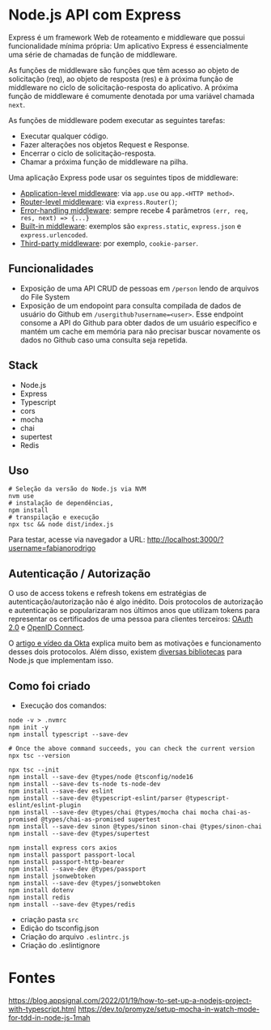 # Node.js API com Express

Express é um framework Web de roteamento e middleware que possui funcionalidade mínima própria: Um aplicativo Express é essencialmente uma série de chamadas de função de middleware.

As funções de middleware são funções que têm acesso ao objeto de solicitação (req), ao objeto de resposta (res) e à próxima função de middleware no ciclo de solicitação-resposta do aplicativo. A próxima função de middleware é comumente denotada por uma variável chamada `next`.

As funções de middleware podem executar as seguintes tarefas:

- Executar qualquer código.
- Fazer alterações nos objetos Request e Response.
- Encerrar o ciclo de solicitação-resposta.
- Chamar a próxima função de middleware na pilha.

Uma aplicação Express pode usar os seguintes tipos de middleware:

- [Application-level middleware](https://expressjs.com/en/guide/using-middleware.html#middleware.application): via `app.use` ou `app.<HTTP method>`.
- [Router-level middleware](https://expressjs.com/en/guide/using-middleware.html#middleware.router): via `express.Router()`;
- [Error-handling middleware](https://expressjs.com/en/guide/using-middleware.html#middleware.error-handling): sempre recebe 4 parâmetros `(err, req, res, next) => {...}`
- [Built-in middleware](https://expressjs.com/en/guide/using-middleware.html#middleware.built-in): exemplos são `express.static`, `express.json` e `express.urlencoded`.
- [Third-party middleware](https://expressjs.com/en/guide/using-middleware.html#middleware.third-party): por exemplo, `cookie-parser`.

## Funcionalidades

- Exposição de uma API CRUD de pessoas em `/person` lendo de arquivos do File System
- Exposição de um endopoint para consulta compilada de dados de usuário do Github em `/usergithub?username=<user>`. Esse endpoint consome a API do Github para obter dados de um usuário específico e mantém um cache em memória para não precisar buscar novamente os dados no Github caso uma consulta seja repetida.


## Stack

- Node.js
- Express
- Typescript
- cors
- mocha
- chai
- supertest
- Redis

## Uso

```shell
# Seleção da versão do Node.js via NVM
nvm use
# instalação de dependências,
npm install
# transpilação e execução
npx tsc && node dist/index.js
```

Para testar, acesse via navegador a URL: [http://localhost:3000/?username=fabianorodrigo](http://localhost:3000/?username=fabianorodrigo)

## Autenticação / Autorização

O uso de access tokens e refresh tokens em estratégias de autenticação/autorização não é algo inédito. Dois protocolos de autorização e autenticação se popularizaram nos últimos anos que utilizam tokens para representar os certificados de uma pessoa para clientes terceiros: [OAuth 2.0](https://auth0.com/docs/protocols/oauth2) e [OpenID Connect](https://auth0.com/docs/protocols/oidc).

O [artigo e vídeo da Okta](https://developer.okta.com/blog/2019/10/21/illustrated-guide-to-oauth-and-oidc) explica muito bem as motivações e funcionamento desses dois protocolos. Além disso, existem [diversas bibliotecas](https://oauth.net/code/nodejs/) para Node.js que implementam isso.



## Como foi criado

- Execução dos comandos:

```shell
node -v > .nvmrc
npm init -y
npm install typescript --save-dev

# Once the above command succeeds, you can check the current version
npx tsc --version

npx tsc --init
npm install --save-dev @types/node @tsconfig/node16
npm install --save-dev ts-node ts-node-dev
npm install --save-dev eslint 
npm install --save-dev @typescript-eslint/parser @typescript-eslint/eslint-plugin 
npm install --save-dev @types/chai @types/mocha chai mocha chai-as-promised @types/chai-as-promised supertest
npm install --save-dev sinon @types/sinon sinon-chai @types/sinon-chai
npm install --save-dev @types/supertest

npm install express cors axios
npm install passport passport-local 
npm install passport-http-bearer
npm install --save-dev @types/passport
npm install jsonwebtoken
npm install --save-dev @types/jsonwebtoken
npm install dotenv
npm install redis
npm install --save-dev @types/redis
```

- criação pasta `src`
- Edição do tsconfig.json
- Criação do arquivo `.eslintrc.js`
- Criação do .eslintignore

# Fontes

https://blog.appsignal.com/2022/01/19/how-to-set-up-a-nodejs-project-with-typescript.html
https://dev.to/promyze/setup-mocha-in-watch-mode-for-tdd-in-node-js-1mah
